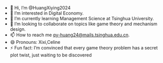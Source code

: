 - 👋 Hi, I’m @HuangXiying2024
- 👀 I’m interested in Digital Economy.
- 🌱 I’m currently learning Management Science at Tsinghua University.
- 💞️ I’m looking to collaborate on topics like game theory and mechanism design.
- 📫 How to reach me qy-huang24@mails.tsinghua.edu.cn.
- 😄 Pronouns: Xixi,Celine
- ⚡ Fun fact: I’m convinced that every game theory problem has a secret plot twist, just waiting to be discovered

<!---
HuangXiying2024/HuangXiying2024 is a ✨ special ✨ repository because its `README.md` (this file) appears on your GitHub profile.
You can click the Preview link to take a look at your changes.
--->
